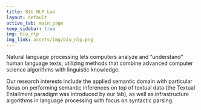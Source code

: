 ```yaml
---
title: BIU NLP Lab
layout: default
active_tab: main_page 
keep_sidebar: true 
img: biu_nlp
img_link: assets/img/biu_nlp.png
---
```



Natural language processing lets computers analyze and “understand” human language texts, utilizing methods that combine advanced computer science algorithms with linguistic knowledge.

Our research interests include the applied semantic domain with particular focus on performing semantic inferences on top of textual data (the Textual Entailment paradigm was introduced by our lab), as well as infrastructure algorithms in language processing with focus on syntactic parsing.
